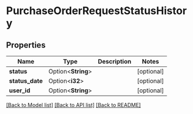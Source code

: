 # PurchaseOrderRequestStatusHistory

## Properties

Name | Type | Description | Notes
------------ | ------------- | ------------- | -------------
**status** | Option<**String**> |  | [optional]
**status_date** | Option<**i32**> |  | [optional]
**user_id** | Option<**String**> |  | [optional]

[[Back to Model list]](../README.md#documentation-for-models) [[Back to API list]](../README.md#documentation-for-api-endpoints) [[Back to README]](../README.md)


